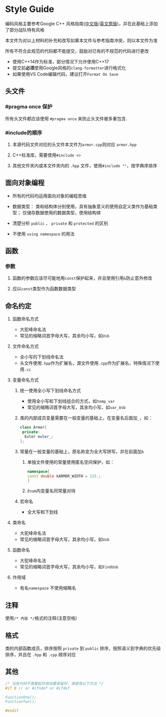 # Style Guide

编码风格主要参考Google C++ 风格指南([中文版](https://zh-google-styleguide.readthedocs.io/en/latest/google-cpp-styleguide/contents/)/[英文原版](https://google.github.io/styleguide/cppguide.html))，并在此基础上添加了部分战队特有风格

本文件为对以上材料的补充和改写如果本文件与参考指南冲突，则以本文件为准

所有不符合此规范的代码都不能提交，鼓励对已有的不规范的代码进行更改

- 使用C++14作为标准，部分情况下允许使用C++17
- 提交前**必须**使用Google风格的`clang-formatter`进行格式化
- 如果使用VS Code编辑代码，建议打开`Format On Save`

## 头文件

### #pragma once 保护

所有头文件都应该使用 `#pragma once` 来防止头文件被多重包含.

### #include的顺序

1. 本源代码文件对应的头文件本文件为`armor.cpp`则对应 `armor.hpp`

2. C++标准库，需要使用`#include <>`

3. 其他文件夹内或本文件夹内的 `.hpp` 文件，使用`#include ""`，按字典序排序

## 面向对象编程

- 所有的代码均运用面向对象的编程思维

- 数据类型：
  类和结构体分别使用，具有抽象意义的使用自定义类作为基础类型；
  仅储存数据使用的数据类型，使用结构体

- 清楚分析 `public` 、 `private` 和 `protected` 的区别

- 不使用 `using namespace` 的用法

## 函数

### 参数

1. 函数的参数应该尽可能地用`const`保护起来，并且使用引用`&`防止意外修改

2. 应以`const`类型作为函数数据类型

## 命名约定

1. 函数命名方式

   - 大驼峰命名法
   - 常见的缩略词首字母大写，其余均小写，如`Usb`

2. 文件命名方式

   - 全小写的下划线命名法
   - 头文件使用`.hpp`作为扩展名，源文件使用`.cpp`作为扩展名，特殊情况下使用`.cc`

3. 变量命名方式

   1. 统一使用全小写下划线命名方式

      - 使用全小写和下划线组合的方式，如`temp_var`
      - 常见的缩略词首字母大写，其余均小写，如`var_Usb`

   2. 类的内部成员变量需要在一般变量的基础上，在变量名后面加`_`，如：

      ```C++
      class Armor{
       private:
        Euler euler_;
      };
      ```

   3. 常量在一般变量的基础上，原名称变为全大写拼写，并在前面加`k`

      1. 单独文件使用的常量使用匿名空间保护，如：

         ```C++
         namespace{
         const double kARMOR_WIDTH = 125.;
         }
         ```

      2. `Enum`内变量名同常量对待

   4. 宏命名

      - 全大写和下划线

4. 类命名

   - 大驼峰命名法
   - 常见的缩略词首字母大写，其余均小写，如`Usb`

5. 函数命名

   - 大驼峰命名法
   - 常见的缩略词首字母大写，其余均小写，如`FindUsb`

6. 作用域

   - 有名`namespace` 不使用缩略名

## 注释

使用`/* 内容 */`格式的注释(注意空格)

## 格式

类的内部函数成员，排序按照 `private` 到 `public` 排序，按照语义到字典的优先级排序，并且在 `.hpp` 和  `.cpp` 顺序对应

## 其他

``` C++
/* 当有代码不需要起作用但要保留时，请使用以下方法 */
#if 0 // or #ifndef or #ifdef

FunctionOne();
FunctionTwo();

#endif
```

